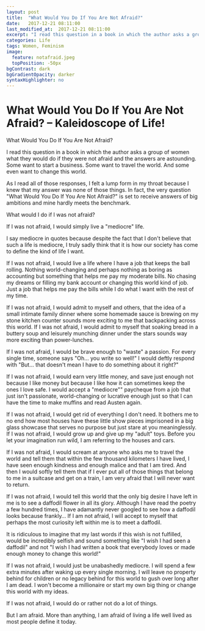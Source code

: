 ```yaml
---
layout: post
title:  "What Would You Do If You Are Not Afraid​?"
date:   2017-12-21 08:11:00
last_modified_at:  2017-12-21 08:11:00
excerpt: "I read this question in a book in which the author asks a group of women what they would do if..." 
categories: Life
tags: Women, Feminism
image:
  feature: notafraid.jpeg
  topPosition: -50px
bgContrast: dark
bgGradientOpacity: darker
syntaxHighlighter: no
---
```


# What Would You Do If You Are Not Afraid​? – Kaleidoscope of Life!

What Would You Do If You Are Not Afraid?

I read this question in a book in which the author asks a group of women what they would do if they were not afraid and the answers are astounding. Some want to start a business. Some want to travel the world. And some even want to change this world.

As I read all of those responses, I felt a lump form in my throat because I knew that my answer was none of those things. In fact, the very question "What Would You Do If You Are Not Afraid?" is set to receive answers of big ambitions and mine hardly meets the benchmark.

What would I do if I was not afraid?

If I was not afraid, I would simply live a "mediocre" life.

I say mediocre in quotes because despite the fact that I don't believe that such a life is mediocre, I truly sadly think that it is how our society has come to define the kind of life I want.

If I was not afraid, I would live a life where I have a job that keeps the ball rolling. Nothing world-changing and perhaps nothing as boring as accounting but something that helps me pay my moderate bills. No chasing my dreams or filling my bank account or changing this world kind of job. Just a job that helps me pay the bills while I do what I want with the rest of my time.

If I was not afraid, I would admit to myself and others, that the idea of a small intimate family dinner where some homemade sauce is brewing on my stone kitchen counter sounds more exciting to me that backpacking across this world. If I was not afraid, I would admit to myself that soaking bread in a buttery soup and leisurely munching dinner under the stars sounds way more exciting than power-lunches.

If I was not afraid, I would be brave enough to "waste" a passion.  For every single time, someone says "Oh… you write so well!" I would deftly respond with "But… that doesn't mean I have to do something about it right?"

If I was not afraid, I would earn very little money, and save just enough not because I like money but because I like how it can sometimes keep the ones I love safe. I would accept a "mediocre"" paycheque from a job that just isn't passionate, world-changing or lucrative enough just so that I can have the time to make muffins and read Austen again.

If I was not afraid, I would get rid of everything I don't need. It bothers me to no end how most houses have these little show pieces imprisoned in a big glass showcase that serves no purpose but just stare at you meaninglessly. If I was not afraid, I would grow up and give up my "adult" toys. Before you let your imagination run wild, I am referring to the houses and cars.

If I was not afraid, I would scream at anyone who asks me to travel the world and tell them that within the few thousand kilometers I have lived, I have seen enough kindness and enough malice and that I am tired. And then I would softly tell them that if I ever put all of those things that belong to me in a suitcase and get on a train, I am very afraid that I will never want to return.

If I was not afraid, I would tell this world that the only big desire I have left in me is to see a daffodil flower in all its glory. Although I have read the poetry a few hundred times, I have adamantly never googled to see how a daffodil looks because frankly… If I am not afraid, I will accept to myself that perhaps the most curiosity left within me is to meet a daffodil.

It is ridiculous to imagine that my last words if this wish is not fulfilled, would be incredibly selfish and sound something like  "I wish I had seen a daffodil" and not "I wish I had written a book that everybody loves or made enough money to change this world!"

If I was not afraid, I would just be unabashedly mediocre. I will spend a few extra minutes after waking up every single morning. I will leave no property behind for children or no legacy behind for this world to gush over long after I am dead. I won't become a millionaire or start my own big thing or change this world with my ideas.

If I was not afraid, I would do or rather not do a lot of things.

But I am afraid. More than anything, I am afraid of living a life well lived as most people define it today.
